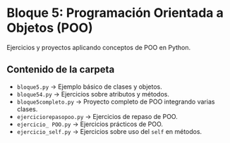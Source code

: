 # Bloque 5: Programación Orientada a Objetos (POO)

Ejercicios y proyectos aplicando conceptos de POO en Python.

## Contenido de la carpeta

- `bloque5.py` → Ejemplo básico de clases y objetos.
- `bloque54.py` → Ejercicios sobre atributos y métodos.
- `bloque5completo.py` → Proyecto completo de POO integrando varias clases.
- `ejerciciorepasopoo.py` → Ejercicios de repaso de POO.
- `ejercicio_ POO.py` → Ejercicios prácticos de POO.
- `ejercicio_self.py` → Ejercicios sobre uso del `self` en métodos.
